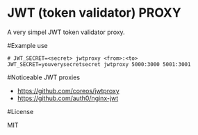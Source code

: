 JWT (token validator) PROXY
===========================

A very simpel JWT token validator proxy.

#Example use

```
# JWT_SECRET=<secret> jwtproxy <from>:<to>
JWT_SECRET=youverysecretsecret jwtproxy 5000:3000 5001:3001
```

#Noticeable JWT proxies

- https://github.com/coreos/jwtproxy
- https://github.com/auth0/nginx-jwt

#License

MIT
